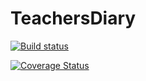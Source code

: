 ﻿# TeachersDiary

[![Build status](https://ci.appveyor.com/api/projects/status/7bi5nl0w8etdq04f?svg=true)](https://ci.appveyor.com/project/chunk1ty/teachersdiary)

[![Coverage Status](https://coveralls.io/repos/github/chunk1ty/TeachersDiary/badge.svg)](https://coveralls.io/github/chunk1ty/TeachersDiary)
